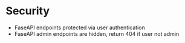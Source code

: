# Security

- FaseAPI endpoints protected via user authentication
- FaseAPI admin endpoints are hidden, return 404 if user not admin